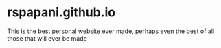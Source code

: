 # rspapani.github.io

This is the best personal website ever made, perhaps even the best of all those that will ever be made
